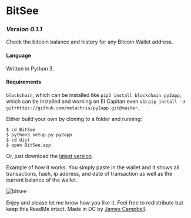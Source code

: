 # BitSee
### _Version 0.1.1_
Check the bitcoin balance and history for any Bitcoin Wallet address.

#### Language

Written in Python 3.

#### Requirements

`blockchain`, which can be installed like `pip3 install blockchain`.
`py2app`, which can be installed and working on El Capitan even via `pip install -U git+https://github.com/metachris/py2app.git@master`.

Either build your own by cloning to a folder and running:
```
$ cd BitSee
$ python3 setup.py py2app
$ cd dist
$ open BitSee.app
```

Or, just download the [latest version](https://github.com/jamesacampbell/BitBalance/finalversion.zip).

Example of how it works. You simply paste in the wallet and it shows all transactions, hash, ip address, and date of transaction as well as the current balance of the wallet.

![bitsee](https://cloud.githubusercontent.com/assets/616585/11581300/7146f054-9a0e-11e5-81b2-f791aa8ee37d.gif)

Enjoy and please let me know how you like it. Feel free to redistribute but keep this ReadMe intact.
Made in DC by [James Campbell](https://www.jamescampbell.us).
